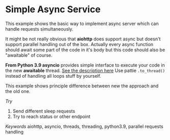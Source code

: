 # Simple Async Service
This example shows the basic way to implement async server which can handle requests simultaneously.

It might be not really obvious that **aiohttp** does support async but doesn't support parallel handling out of the box.
Actually every async function should await some part of the code in it's body but this code should also be "awaitable" of course.


**From Python 3.9 asyncio** provides simple interface to execute your code in the new **awaitable** thread.
[See the description here](https://docs.python.org/3/library/asyncio-task.html?highlight=to_thread#id10)
Use pattie `.to_thread()` instead of handling all loops stuff by yourself.

This example shows principle difference between new the approach and the old one.

*Try*

1. Send different sleep requests
2. Try to reach status or other endpoint  

*Keywords*
aiohttp, asyncio, threads, threading, python3.9, parallel requests handling